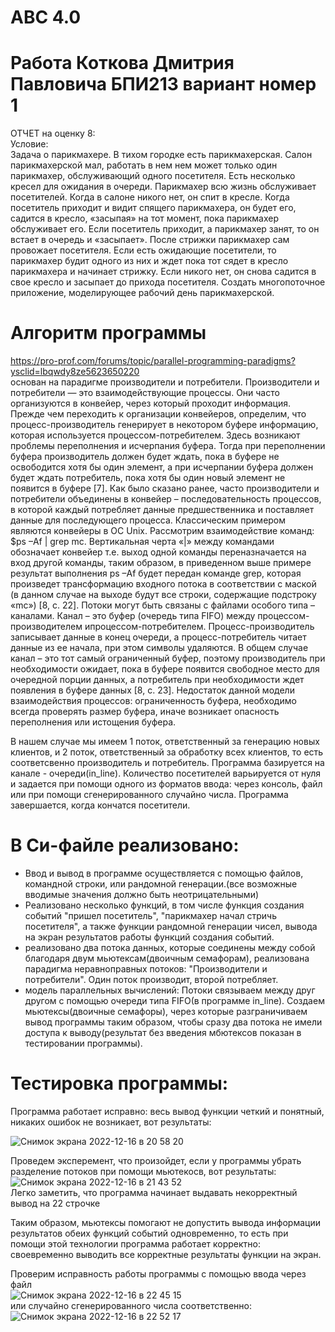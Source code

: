 # ABC 4.0
# Работа Коткова Дмитрия Павловича БПИ213 вариант номер 1 
ОТЧЕТ на оценку 8:  
Условие:  
Задача о парикмахере. В тихом городке есть парикмахерская. Салон парикмахерской мал, работать в нем нем может только один парикмахер, обслуживающий одного посетителя. Есть несколько кресел для ожидания в очереди. Парикмахер всю жизнь обслуживает посетителей. Когда в салоне никого нет, он спит в кресле. Когда посетитель приходит и видит спящего парикмахера, он будет его, садится в кресло, «засыпая» на тот момент, пока парикмахер обслуживает его. Если посетитель приходит, а парикмахер занят, то он встает в очередь и «засыпает». После стрижки парикмахер сам провожает посетителя. Если есть ожидающие посетители, то парикмахер будит одного из них и ждет пока тот сядет в кресло парикмахера и начинает стрижку. Если никого нет, он снова садится в свое кресло и засыпает до прихода посетителя. Создать многопоточное приложение, моделирующее рабочий день парикмахерской.
# Алгоритм программы  
https://pro-prof.com/forums/topic/parallel-programming-paradigms?ysclid=lbqwdy8ze5623650220  
основан на парадигме производители и потребители.
Производители и потребители — это взаимодействующие процессы. Они часто организуются в конвейер, через который проходит информация.
Прежде чем переходить к организации конвейеров, определим, что процесс-производитель генерирует в некотором буфере информацию, которая используется процессом-потребителем.
Здесь возникают проблемы переполнения и исчерпания буфера. Тогда при переполнении буфера производитель должен будет ждать, пока в буфере не освободится хотя бы один элемент, а при исчерпании буфера должен будет ждать потребитель, пока хотя бы один новый элемент не появится в буфере [7].
Как было сказано ранее, часто производители и потребители объединены в конвейер – последовательность процессов, в которой каждый потребляет данные предшественника и поставляет данные для последующего процесса.
Классическим примером являются конвейеры в ОС Unix. Рассмотрим взаимодействие команд:
$ps –Af | grep mc. 
Вертикальная черта «|» между командами обозначает конвейер т.е. выход одной команды переназначается на вход другой команды, таким образом, в приведенном выше примере результат выполнения ps –Af будет передан команде grep, которая произведет трансформацию входного потока в соответствии с маской (в данном случае на выходе будут все строки, содержащие подстроку «mc») [8, c. 22].
Потоки могут быть связаны с файлами особого типа – каналами. Канал – это буфер (очередь типа FIFO) между процессом-производителем ипроцессом-потребителем. Процесс-производитель записывает данные в конец очереди, а процесс-потребитель читает данные из ее начала, при этом символы удаляются. В общем случае канал – это тот самый ограниченный буфер, поэтому производитель при необходимости ожидает, пока в буфере появится свободное место для очередной порции данных, а потребитель при необходимости ждет появления в буфере данных [8, c. 23].
Недостаток данной модели взаимодействия процессов: ограниченность буфера, необходимо всегда проверять размер буфера, иначе возникает опасность  переполнения или истощения буфера.    
  
В нашем случае мы имеем 1 поток, ответственный за генерацию новых клиентов, и 2 поток, ответственный за обработку всех клиентов, то есть соответсвенно производитель и потребитель. Программа базируется на канале - очереди(in_line). Количество посетителей варьируется от нуля и задается при помощи одного из форматов ввода: через консоль, файл или при помощи сгенерированного случайно числа. Программа завершается, когда кончатся посетители.
# В Си-файле реализовано:
 * Ввод и вывод в программе осуществляется с помощью файлов, командной строки, или рандомной генерации.(все возможные вводимые значения должно быть неотрицательными)
 * Реализовано несколько функций, в том числе функция создания событий "пришел посетитель", "парикмахер начал стричь посетителя", а также функции рандомной
 генерации чисел, вывода на экран результатов работы функций создания событий.
 * реализовано два потока данных, которые соединены между собой благодаря двум мьютексам(двоичным семафорам), реализована парадигма неравноправных потоков: "Производители и потребители". Один поток производит, второй потребляет.
 * модель параллельных вычислений: Потоки связываем между друг другом с помощью очереди типа FIFO(в программе in_line). Создаем мьютексы(двоичные семафоры), через которые разграничиваем вывод программы таким образом, чтобы сразу два потока не имели доступа к выводу(результат без введения мбютексов показан в тестировании программы).
 # Тестировка программы:
Программа работает исправно: весь вывод функции четкий и понятный, никаких ошибок не возникает, вот результаты:

![Снимок экрана 2022-12-16 в 20 58 20](https://user-images.githubusercontent.com/75154790/208159902-79f31797-7ae1-481e-a7e9-e120fcf8536c.png)

Проведем эксперемент, что произойдет, если у программы убрать разделение потоков при помощи мьютекосв, вот результаты:  
![Снимок экрана 2022-12-16 в 21 43 52](https://user-images.githubusercontent.com/75154790/208167307-a566ddeb-3948-4a9a-8cc8-70da74189178.png)  
Легко заметить, что программа начинает выдавать некорректный вывод на 22 строчке


Таким образом, мьютексы помогают не допустить вывода информации результатов обеих функций событий одновременно, то есть при помощи этой технологии программа работает корректно: своевременно выводить все корректные результаты функции на экран.  
  
Проверим исправность работы программы с помощью ввода через файл    
![Снимок экрана 2022-12-16 в 22 45 15](https://user-images.githubusercontent.com/75154790/208177055-df3df3db-5e25-4ead-b075-44ccb9c39741.png)  
или случайно сгенерированного числа соответственно:  
![Снимок экрана 2022-12-16 в 22 52 17](https://user-images.githubusercontent.com/75154790/208178229-69484bd3-fd1d-4483-82d6-398e615a7f8a.png)

